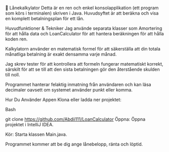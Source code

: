 🏦 Lånekalkylator
Detta är en ren och enkel konsolapplikation (ett program som körs i terminalen) skriven i Java. Huvudsyftet är att beräkna och visa en komplett betalningsplan för ett lån.

Huvudfunktioner & Tekniker
Jag använde separata klasser som Amortering för att hålla data och LoanCalculator för att hantera beräkningen för att hålla koden ren.

Kalkylatorn använder en matematisk formel för att säkerställa att din totala månatliga betalning är exakt densamma varje månad.

Jag skrev tester för att kontrollera att formeln fungerar matematiskt korrekt, särskilt för att se till att den sista betalningen gör den återstående skulden till noll.

Programmet hanterar felaktig inmatning från användaren och kan läsa decimaler oavsett om systemet använder punkt eller komma.

Hur Du Använder Appen
Klona eller ladda ner projektet:

Bash

git clone https://github.com/Abdii111/LoanCalculator
Öppna: Öppna projektet i IntelliJ IDEA.

Kör: Starta klassen Main.java.

Programmet kommer att be dig ange lånebelopp, ränta och löptid.
